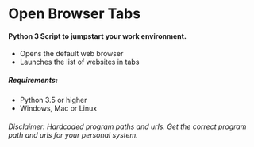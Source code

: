 # Open Browser Tabs

#### Python 3 Script to jumpstart your work environment.
* Opens the default web browser
* Launches the list of websites in tabs

##### Requirements:
* Python 3.5 or higher
* Windows, Mac or Linux

###### Disclaimer: Hardcoded program paths and urls.  Get the correct program path and urls for your personal system.


